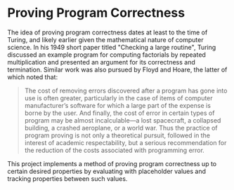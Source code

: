 # Proving Program Correctness

The idea of proving program correctness dates at least to the time of
Turing, and likely earlier given the mathematical nature of computer
science. In his 1949 short paper titled "Checking a large routine",
Turing discussed an example program for computing factorials by repeated
multiplication and presented an argument for its correctness and
termination. Similar work was also pursued by Floyd and Hoare, the
latter of which noted that:

> The cost of removing errors discovered after a program has gone into
> use is often greater, particularly in the case of items of computer
> manufacturer’s software for which a large part of the expense is borne
> by the user. And finally, the cost of error in certain types of
> program may be almost incalculable—a lost spacecraft, a collapsed
> building, a crashed aeroplane, or a world war. Thus the practice of
> program proving is not only a theoretical pursuit, followed in the
> interest of academic respectability, but a serious recommendation for
> the reduction of the costs associated with programming error.

This project implements a method of proving program correctness
up to certain desired properties by evaluating with placeholder values
and tracking properties between such values.
